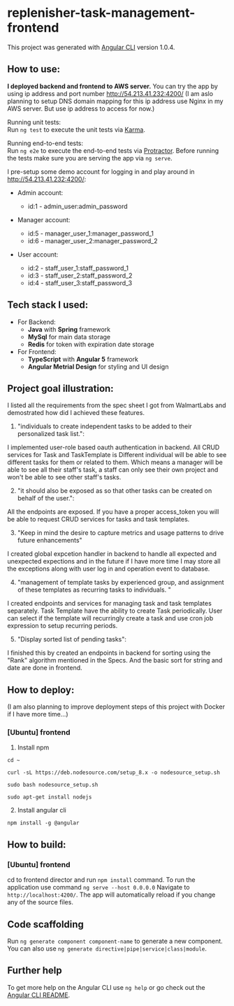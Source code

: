 # replenisher-task-management-frontend

This project was generated with [Angular CLI](https://github.com/angular/angular-cli) version 1.0.4.

## How to use:
**I deployed backend and frontend to AWS server.** You can try the app by using ip address and port number http://54.213.41.232:4200/ (I am aslo planning to setup DNS domain mapping for this ip address use Nginx in my AWS server. But use ip address to access for now.)   

Running unit tests:    
Run `ng test` to execute the unit tests via [Karma](https://karma-runner.github.io).

Running end-to-end tests:   
Run `ng e2e` to execute the end-to-end tests via [Protractor](http://www.protractortest.org/).
Before running the tests make sure you are serving the app via `ng serve`.

I pre-setup some demo account for logging in and play around in http://54.213.41.232:4200/:     

- Admin account: 
	- id:1 - admin_user:admin_password     

- Manager account: 
	- id:5 - manager_user_1:manager_password_1 
	- id:6 - manager_user_2:manager_password_2    

- User account: 
	- id:2 - staff_user_1:staff_password_1
	- id:3 - staff_user_2:staff_password_2 
	- id:4 - staff_user_3:staff_password_3    

## Tech stack I used:
- For Backend:
	- **Java** with **Spring** framework
	- **MySql** for main data storage
	- **Redis** for token with expiration date storage 
- For Frontend:
	- **TypeScript** with **Angular 5** framework
	- **Angular Metrial Design** for styling and UI design
	
## Project goal illustration:
I listed all the requirements from the spec sheet I got from WalmartLabs and demostrated how did I achieved these features.

1. "individuals to create independent tasks to be added to their personalized task list.":   

I implemented user-role based oauth authentication in backend. All CRUD services for Task and TaskTemplate is 
Different individual will be able to see different tasks for them or related to them. Which means a manager will be able to see all their staff's task, a staff can only see their own project and won't be able to see other staff's tasks.

2. "it should also be exposed as so that other tasks can be created on behalf of the user.":

All the endpoints are exposed. If you have a proper access_token you will be able to request CRUD services for tasks and task templates.

3. "Keep in mind the desire to capture metrics and usage patterns to drive future enhancements"

I created global expcetion handler in backend to handle all expected and unexpected expections and in the future if I have more time I may store all the exceptions along with user log in and operation event to database.

4. "management of template tasks by experienced group, and assignment of these templates as recurring tasks to individuals.  "

I created endpoints and services for managing task and task templates separately. Task Template have the ability to create Task periodically. User can select if the template will recurringly create a task and use cron job expression to setup recurring periods.

5. "Display sorted list of pending tasks":

I finished this by created an endpoints in backend for sorting using the "Rank" algorithm mentioned in the Specs. And the basic sort for string and date are done in frontend.

## How to deploy: 
(I am also planning to improve deployment steps of this project with Docker if I have more time...)

### [Ubuntu] frontend
1. Install npm

`cd ~`	

`curl -sL https://deb.nodesource.com/setup_8.x -o nodesource_setup.sh`	

`sudo bash nodesource_setup.sh`	

`sudo apt-get install nodejs`	


2. Install angular cli

`npm install -g @angular `	

## How to build:
### [Ubuntu] frontend
cd to frontend director and run `npm install` command.
To run the application use command `ng serve --host 0.0.0.0` Navigate to `http://localhost:4200/`. The app will automatically reload if you change any of the source files.

## Code scaffolding

Run `ng generate component component-name` to generate a new component. You can also use `ng generate directive|pipe|service|class|module`.

## Further help

To get more help on the Angular CLI use `ng help` or go check out the [Angular CLI README](https://github.com/angular/angular-cli/blob/master/README.md).

